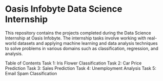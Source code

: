 # Oasis Infobyte Data Science Internship
This repository contains the projects completed during the Data Science Internship at Oasis Infobyte. The internship tasks involve working with real-world datasets and applying machine learning and data analysis techniques to solve problems in various domains such as classification, regression, and analysis.

Table of Contents
Task 1: Iris Flower Classification
Task 2: Car Price Prediction
Task 3: Sales Prediction
Task 4: Unemployment Analysis
Task 5: Email Spam Classification
